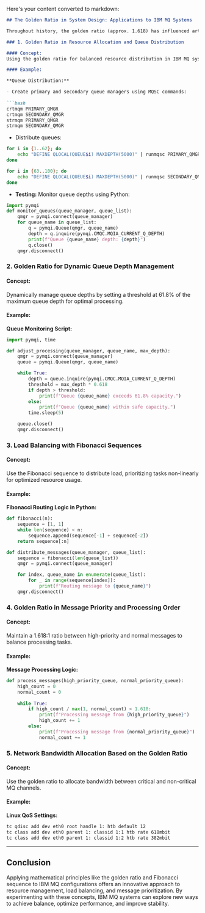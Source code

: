 Here's your content converted to markdown:

```markdown
## The Golden Ratio in System Design: Applications to IBM MQ Systems

Throughout history, the golden ratio (approx. 1.618) has influenced art, architecture, and even technology. In ancient times, it was used in the Parthenon and Da Vinci’s "Vitruvian Man". Today, web design, finance algorithms, and even AI use it. This document explores its application in **IBM MQ systems**, encouraging innovative system designs using these timeless mathematical principles. While not a definitive solution, it serves as a guide for potential strategies leveraging the golden ratio.

### 1. Golden Ratio in Resource Allocation and Queue Distribution

#### Concept:
Using the golden ratio for balanced resource distribution in IBM MQ systems. Allocate 61.8% of resources to primary tasks and 38.2% to secondary ones.

#### Example:

**Queue Distribution:**

- Create primary and secondary queue managers using MQSC commands:
  
```bash
crtmqm PRIMARY_QMGR
crtmqm SECONDARY_QMGR
strmqm PRIMARY_QMGR
strmqm SECONDARY_QMGR
```

- Distribute queues:

```bash
for i in {1..62}; do
    echo "DEFINE QLOCAL(QUEUE$i) MAXDEPTH(5000)" | runmqsc PRIMARY_QMGR
done

for i in {63..100}; do
    echo "DEFINE QLOCAL(QUEUE$i) MAXDEPTH(5000)" | runmqsc SECONDARY_QMGR
done
```

- **Testing:** Monitor queue depths using Python:

```python
import pymqi
def monitor_queues(queue_manager, queue_list):
    qmgr = pymqi.connect(queue_manager)
    for queue_name in queue_list:
        q = pymqi.Queue(qmgr, queue_name)
        depth = q.inquire(pymqi.CMQC.MQIA_CURRENT_Q_DEPTH)
        print(f"Queue {queue_name} depth: {depth}")
        q.close()
    qmgr.disconnect()
```

### 2. Golden Ratio for Dynamic Queue Depth Management

#### Concept:
Dynamically manage queue depths by setting a threshold at 61.8% of the maximum queue depth for optimal processing.

#### Example:

**Queue Monitoring Script:**

```python
import pymqi, time

def adjust_processing(queue_manager, queue_name, max_depth):
    qmgr = pymqi.connect(queue_manager)
    queue = pymqi.Queue(qmgr, queue_name)

    while True:
        depth = queue.inquire(pymqi.CMQC.MQIA_CURRENT_Q_DEPTH)
        threshold = max_depth * 0.618
        if depth > threshold:
            print(f"Queue {queue_name} exceeds 61.8% capacity.")
        else:
            print(f"Queue {queue_name} within safe capacity.")
        time.sleep(5)

    queue.close()
    qmgr.disconnect()
```

### 3. Load Balancing with Fibonacci Sequences

#### Concept:
Use the Fibonacci sequence to distribute load, prioritizing tasks non-linearly for optimized resource usage.

#### Example:

**Fibonacci Routing Logic in Python:**

```python
def fibonacci(n):
    sequence = [1, 1]
    while len(sequence) < n:
        sequence.append(sequence[-1] + sequence[-2])
    return sequence[:n]

def distribute_messages(queue_manager, queue_list):
    sequence = fibonacci(len(queue_list))
    qmgr = pymqi.connect(queue_manager)

    for index, queue_name in enumerate(queue_list):
        for _ in range(sequence[index]):
            print(f"Routing message to {queue_name}")
    qmgr.disconnect()
```

### 4. Golden Ratio in Message Priority and Processing Order

#### Concept:
Maintain a 1.618:1 ratio between high-priority and normal messages to balance processing tasks.

#### Example:

**Message Processing Logic:**

```python
def process_messages(high_priority_queue, normal_priority_queue):
    high_count = 0
    normal_count = 0
    
    while True:
        if high_count / max(1, normal_count) < 1.618:
            print(f"Processing message from {high_priority_queue}")
            high_count += 1
        else:
            print(f"Processing message from {normal_priority_queue}")
            normal_count += 1
```

### 5. Network Bandwidth Allocation Based on the Golden Ratio

#### Concept:
Use the golden ratio to allocate bandwidth between critical and non-critical MQ channels.

#### Example:

**Linux QoS Settings:**

```bash
tc qdisc add dev eth0 root handle 1: htb default 12
tc class add dev eth0 parent 1: classid 1:1 htb rate 618mbit
tc class add dev eth0 parent 1: classid 1:2 htb rate 382mbit
```

---

## Conclusion

Applying mathematical principles like the golden ratio and Fibonacci sequence to IBM MQ configurations offers an innovative approach to resource management, load balancing, and message prioritization. By experimenting with these concepts, IBM MQ systems can explore new ways to achieve balance, optimize performance, and improve stability.
``` 
